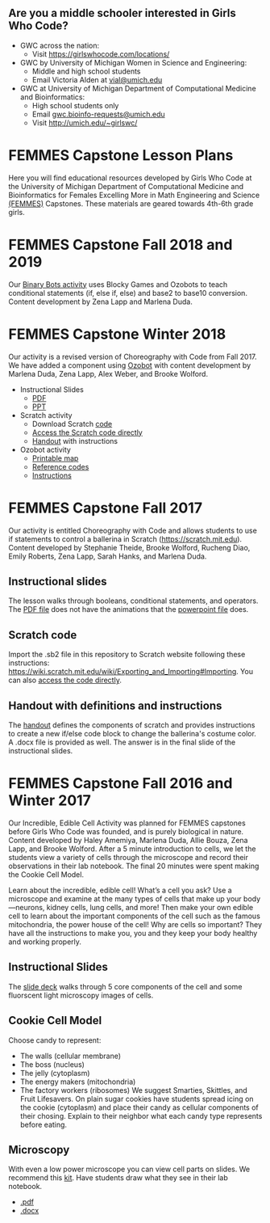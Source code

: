 
## Are you a middle schooler interested in Girls Who Code?
- GWC across the nation:
  * Visit https://girlswhocode.com/locations/
- GWC by University of Michigan Women in Science and Engineering:
  * Middle and high school students
  * Email Victoria Alden at vial@umich.edu
- GWC at University of Michigan Department of Computational Medicine and Bioinformatics:
  * High school students only
  * Email gwc.bioinfo-requests@umich.edu
  * Visit http://umich.edu/~girlswc/
  
# FEMMES Capstone Lesson Plans
Here you will find educational resources developed by Girls Who Code at the University of Michigan Department of Computational Medicine and Bioinformatics for Females Excelling More in Math Engineering and Science [(FEMMES)](https://www.femmes.studentorgs.umich.edu) Capstones. These materials are geared towards 4th-6th grade girls.

# FEMMES Capstone Fall 2018 and 2019

Our [Binary Bots activity](ozobotLessons/binary_numbers/README.md) uses Blocky Games and Ozobots to teach conditional statements (if, else if, else) and base2 to base10 conversion. Content development by Zena Lapp and Marlena Duda.

# FEMMES Capstone Winter 2018

Our activity is a revised version of Choreography with Code from Fall 2017. We have added a component using [Ozobot](https://ozobot.com) with content development by Marlena Duda, Zena Lapp, Alex Weber, and Brooke Wolford.

- Instructional Slides
  * [PDF](Choreography_with_Code_FEMMES_Feb_17_2018.pdf)
  * [PPT](Choreography_with_Code_FEMMES_Feb_17_2018.pptx)
- Scratch activity
  * Download Scratch [code](Choreography_with_Code_FEMMES_Feb_2018.sb2)
  * [Access the Scratch code directly](https://scratch.mit.edu/projects/201961603/) 
  * [Handout](FEMMES_handout_Feb_2018.pdf) with instructions 
- Ozobot activity
  * [Printable map](femmes_ozobot_6.pdf)
  * [Reference codes](ozobot-ozocodes-reference.pdf)
  * [Instructions](Dances_with_Ozobots_Instructions.pdf)
  
# FEMMES Capstone Fall 2017

Our activity is entitled Choreography with Code and allows students to use if statements to control a ballerina in Scratch (https://scratch.mit.edu). Content developed by Stephanie Theide, Brooke Wolford, Rucheng Diao, Emily Roberts, Zena Lapp, Sarah Hanks, and Marlena Duda.

## Instructional slides 
The lesson walks through booleans, conditional statements, and operators. The [PDF file](Choreography_with_Code_FEMMES_Nov_11_2017.pdf) does not have the animations that the [powerpoint file](Choreography_with_Code_FEMMES_Nov_11_2017.pptx) does.

## Scratch code
Import the .sb2 file in this repository to Scratch website following these instructions: https://wiki.scratch.mit.edu/wiki/Exporting_and_Importing#Importing. You can also [access the code directly](https://scratch.mit.edu/projects/184623153/).

## Handout with definitions and instructions
The [handout](FEMMES_Nov11_handout.pdf) defines the components of scratch and provides instructions to create a new if/else code block to change the ballerina's costume color. A .docx file is provided as well. The answer is in the final slide of the instructional slides.
  
# FEMMES Capstone Fall 2016 and Winter 2017

Our Incredible, Edible Cell Activity was planned for FEMMES capstones before Girls Who Code was founded, and is purely biological in nature. Content developed by Haley Amemiya, Marlena Duda, Allie Bouza, Zena Lapp, and Brooke Wolford. After a 5 minute introduction to cells, we let the students view a variety of cells through the microscope and record their observations in their lab notebook. The final 20 minutes were spent making the Cookie Cell Model.

Learn about the incredible, edible cell! What’s a cell you ask? Use a microscope and examine at the many types of cells that make up your body—neurons, kidney cells, lung cells, and more! Then make your own edible cell to learn about the important components of the cell such as the famous mitochondria, the power house of the cell! Why are cells so important? They have all the instructions to make you, you and they keep your body healthy and working properly.

## Instructional Slides
The [slide deck](Incredible_Edible_Cell.pptx) walks through 5 core components of the cell and some fluorscent light microscopy images of cells.

## Cookie Cell Model
Choose candy to represent:
- The walls (cellular membrane)
- The boss (nucleus)
- The jelly (cytoplasm)
- The energy makers (mitochondria)
- The factory workers (ribosomes)
We suggest Smarties, Skittles, and Fruit Lifesavers. On plain sugar cookies have students spread icing on the cookie (cytoplasm) and place their candy as cellular components of their chosing. Explain to their neighbor what each candy type represents before eating.

## Microscopy
With even a low power microscope you can view cell parts on slides. We recommend this [kit](https://www.amazon.com/AmScope-PS25-Microscope-Biological-Education/dp/B0055DZ3EK/ref=sr_1_4?s=industrial&ie=UTF8&qid=1525977545&sr=1-4&keywords=amscope+slides). Have students draw what they see in their lab notebook.
- [.pdf](Lab_Notebook_FEMMES_Capstone_Event.pdf)
- [.docx](Lab_Notebook_FEMMES_Capstone_Event.docx)



